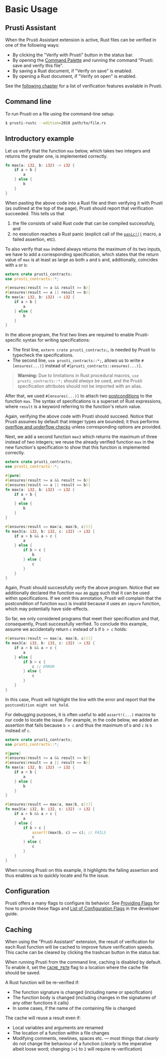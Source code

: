 # Basic Usage

## Prusti Assistant

When the Prusti Assistant extension is active, Rust files can be verified in one of the following ways:

- By clicking the "Verify with Prusti" button in the status bar.
- By opening the [Command Palette](https://code.visualstudio.com/docs/getstarted/userinterface#_command-palette) and running the command "Prusti: save and verify this file".
- By saving a Rust document, if "Verify on save" is enabled.
- By opening a Rust document, if "Verify on open" is enabled.

See the [following chapter](verify/summary.md) for a list of verification features available in Prusti.

## Command line

To run Prusti on a file using the command-line setup:

```bash
$ prusti-rustc --edition=2018 path/to/file.rs
```

## Introductory example

Let us verify that the function `max` below, which takes two integers and returns the greater one, is implemented correctly.

```rust
fn max(a: i32, b: i32) -> i32 {
    if a > b {
        a
    } else {
        b
    }
}
```

When pasting the above code into a Rust file and then verifying it with Prusti (as outlined at the top of the page), Prusti should report that verification succeeded.
This tells us that

1. the file consists of valid Rust code that can be compiled successfuly, and
2. no execution reaches a Rust panic (explicit call of the [`panic!()`](https://doc.rust-lang.org/std/macro.panic.html) macro, a failed assertion, etc).

To also verify that `max` indeed always returns the maximum of its two inputs, we have to add a corresponding specification, which states
that the return value of `max` is at least as large as both `a` and `b` and, additionally, coincides with `a` or `b`:

```rust
extern crate prusti_contracts;
use prusti_contracts::*;

#[ensures(result >= a && result >= b)]
#[ensures(result == a || result == b)]
fn max(a: i32, b: i32) -> i32 {
    if a > b {
        a
    } else {
        b
    }
}
```

In the above program, the first two lines are required to enable Prusti-specific syntax for writing specifications:

- The first line, `extern crate prusti_contracts;`, is needed by Prusti to typecheck the specifications.
- The second line, `use prusti_contracts::*;`, allows us to write `#[ensures(...)]` instead of `#[prusti_contracts::ensures(...)]`.

> **Warning:** Due to limitations in Rust procedural macros, `use prusti_contracts::*;` should *always* be used, and the Prusti specification attributes should not be imported with an alias.

After that, we used `#[ensures(...)]` to attach two [postconditions](verify/prepost.md) to the function `max`. 
The syntax of specifications is a superset of Rust expressions, where `result` is a keyword referring to the function's return value. 

Again, verifying the above code with Prusti should succeed. 
Notice that Prusti assumes by default that integer types are bounded; it thus performs [overflow and underflow checks](verify/overflow.md) unless corresponding options are provided.

Next, we add a second function `max3` which returns the maximum of three instead of two integers; we reuse the already verified function `max` in the new function's specification to show that this function is implemented correctly.

```rust
extern crate prusti_contracts;
use prusti_contracts::*;

#[pure]
#[ensures(result >= a && result >= b)]
#[ensures(result == a || result == b)]
fn max(a: i32, b: i32) -> i32 {
    if a > b {
        a
    } else {
        b
    }
}

#[ensures(result == max(a, max(b, c)))]
fn max3(a: i32, b: i32, c: i32) -> i32 {
    if a > b && a > c {
        a
    } else {
        if b > c {
            b
        } else {
            c
        }
    }
}
```

Again, Prusti should successfully verify the above program.
Notice that we additionally declared the function `max` as [pure](verify/pure.md) such that it can be used within specifications.
If we omit this annotation, Prusti will complain that the postcondition of function `max3` is invalid because it uses an `impure` function, which may potentially have side-effects.

So far, we only considered programs that meet their specification and that, consequently, Prusti successfully verified.
To conclude this example, assume we accidentally return `c` instead of `b` if `b > c` holds:

```rust
#[ensures(result == max(a, max(b, c)))]
fn max3(a: i32, b: i32, c: i32) -> i32 {
    if a > b && a > c {
        a
    } else {
        if b > c {
            c // ERROR
        } else {
            c
        }
    }
}
```

In this case, Prusti will highlight the line with the error and report that the `postcondition might not hold`.

For debugging purposes, it is often useful to add `assert!(...)` macros to our code to locate the issue. For example, in the code below, we added an assertion that fails because `b > c` and thus the maximum of `b` and `c` is `b` instead of `c`. 

```rust
extern crate prusti_contracts;
use prusti_contracts::*;

#[pure]
#[ensures(result >= a && result >= b)]
#[ensures(result == a || result == b)]
fn max(a: i32, b: i32) -> i32 {
    if a > b {
        a
    } else {
        b
    }
}

#[ensures(result == max(a, max(b, c)))]
fn max3(a: i32, b: i32, c: i32) -> i32 {
    if a > b && a > c {
        a
    } else {
        if b > c {
            assert!(max(b, c) == c); // FAILS
            c
        } else {
            c
        }
    }
}
```

When running Prusti on this example, it highlights the failing assertion and thus enables us to quickly locate and fix the issue.

## Configuration

Prusti offers a many flags to configure its behavior. See [Providing Flags](https://viperproject.github.io/prusti-dev/dev-guide/config/providing.html) for how to provide these flags and [List of Configuration Flags](https://viperproject.github.io/prusti-dev/dev-guide/config/flags.html) in the developer guide.

## Caching

When using the "Prusti Assistant" extension, the result of verification for each Rust function will be cached to improve future verification speeds. This cache can be cleared by clicking the trashcan button in the status bar.

When running Prusti from the command line, caching is disabled by default. To enable it, set the [`CACHE_PATH`](https://viperproject.github.io/prusti-dev/dev-guide/config/flags.html#cache_path) flag to a location where the cache file should be saved.

A Rust function will be re-verified if:

- The function signature is changed (including name or specification)
- The function body is changed (including changes in the signatures of any other functions it calls)
- In some cases, if the name of the containing file is changed

The cache will reuse a result even if:

- Local variables and arguments are renamed
- The location of a function within a file changes
- Modifying comments, newlines, spaces etc. &mdash; most things that *clearly* do not change the behaviour of a function (*clearly* is the imperative albeit loose word; changing `1+1` to `2` will require re-verification)
